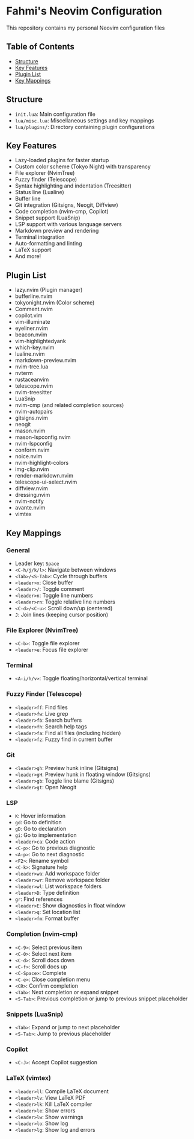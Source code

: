 # Fahmi's Neovim Configuration

This repository contains my personal Neovim configuration files

## Table of Contents

- [Structure](#structure)
- [Key Features](#key-features)
- [Plugin List](#plugin-list)
- [Key Mappings](#key-mappings)

## Structure

- `init.lua`: Main configuration file
- `lua/misc.lua`: Miscellaneous settings and key mappings
- `lua/plugins/`: Directory containing plugin configurations

## Key Features

- Lazy-loaded plugins for faster startup
- Custom color scheme (Tokyo Night) with transparency
- File explorer (NvimTree)
- Fuzzy finder (Telescope)
- Syntax highlighting and indentation (Treesitter)
- Status line (Lualine)
- Buffer line
- Git integration (Gitsigns, Neogit, Diffview)
- Code completion (nvim-cmp, Copilot)
- Snippet support (LuaSnip)
- LSP support with various language servers
- Markdown preview and rendering
- Terminal integration
- Auto-formatting and linting
- LaTeX support
- And more!

## Plugin List

- lazy.nvim (Plugin manager)
- bufferline.nvim
- tokyonight.nvim (Color scheme)
- Comment.nvim
- copilot.vim
- vim-illuminate
- eyeliner.nvim
- beacon.nvim
- vim-highlightedyank
- which-key.nvim
- lualine.nvim
- markdown-preview.nvim
- nvim-tree.lua
- nvterm
- rustaceanvim
- telescope.nvim
- nvim-treesitter
- LuaSnip
- nvim-cmp (and related completion sources)
- nvim-autopairs
- gitsigns.nvim
- neogit
- mason.nvim
- mason-lspconfig.nvim
- nvim-lspconfig
- conform.nvim
- noice.nvim
- nvim-highlight-colors
- img-clip.nvim
- render-markdown.nvim
- telescope-ui-select.nvim
- diffview.nvim
- dressing.nvim
- nvim-notify
- avante.nvim
- vimtex

## Key Mappings

### General

- Leader key: `Space`
- `<C-h/j/k/l>`: Navigate between windows
- `<Tab>/<S-Tab>`: Cycle through buffers
- `<leader>x`: Close buffer
- `<leader>/`: Toggle comment
- `<leader>n`: Toggle line numbers
- `<leader>rn`: Toggle relative line numbers
- `<C-d>/<C-u>`: Scroll down/up (centered)
- `J`: Join lines (keeping cursor position)

### File Explorer (NvimTree)

- `<C-b>`: Toggle file explorer
- `<leader>e`: Focus file explorer

### Terminal

- `<A-i/h/v>`: Toggle floating/horizontal/vertical terminal

### Fuzzy Finder (Telescope)

- `<leader>ff`: Find files
- `<leader>fw`: Live grep
- `<leader>fb`: Search buffers
- `<leader>fh`: Search help tags
- `<leader>fa`: Find all files (including hidden)
- `<leader>fz`: Fuzzy find in current buffer

### Git

- `<leader>gh`: Preview hunk inline (Gitsigns)
- `<leader>gH`: Preview hunk in floating window (Gitsigns)
- `<leader>gb`: Toggle line blame (Gitsigns)
- `<leader>gt`: Open Neogit

### LSP

- `K`: Hover information
- `gd`: Go to definition
- `gD`: Go to declaration
- `gi`: Go to implementation
- `<leader>ca`: Code action
- `<C-p>`: Go to previous diagnostic
- `<A-p>`: Go to next diagnostic
- `<F2>`: Rename symbol
- `<C-k>`: Signature help
- `<leader>wa`: Add workspace folder
- `<leader>wr`: Remove workspace folder
- `<leader>wl`: List workspace folders
- `<leader>D`: Type definition
- `gr`: Find references
- `<leader>E`: Show diagnostics in float window
- `<leader>q`: Set location list
- `<leader>fm`: Format buffer

### Completion (nvim-cmp)

- `<C-9>`: Select previous item
- `<C-0>`: Select next item
- `<C-d>`: Scroll docs down
- `<C-f>`: Scroll docs up
- `<C-Space>`: Complete
- `<C-e>`: Close completion menu
- `<CR>`: Confirm completion
- `<Tab>`: Next completion or expand snippet
- `<S-Tab>`: Previous completion or jump to previous snippet placeholder

### Snippets (LuaSnip)

- `<Tab>`: Expand or jump to next placeholder
- `<S-Tab>`: Jump to previous placeholder

### Copilot

- `<C-J>`: Accept Copilot suggestion

### LaTeX (vimtex)

- `<leader>ll`: Compile LaTeX document
- `<leader>lv`: View LaTeX PDF
- `<leader>lk`: Kill LaTeX compiler
- `<leader>le`: Show errors
- `<leader>lw`: Show warnings
- `<leader>lo`: Show log
- `<leader>lg`: Show log and errors
